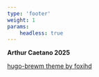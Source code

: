 ```yaml
---
type: 'footer'
weight: 1
params:
    headless: true
---
```


<strong class="section-title">Arthur Caetano <i class="icon copyleft"></i> 2025</strong>

[hugo-brewm theme by foxihd](https://github.com/foxihd/hugo-brewm)
